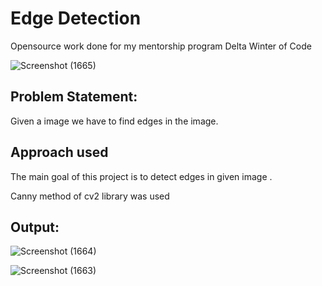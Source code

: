 # Edge Detection

Opensource work done for my mentorship program Delta Winter of Code


![Screenshot (1665)](https://user-images.githubusercontent.com/88154798/144711623-552b8375-f8d9-4fac-9485-049bac6e577e.png)


## Problem Statement:
<p>Given a image we have to find edges in the image.</p>

## Approach used
<p>The main goal of this project is to detect edges in given image .</p>

Canny method of cv2 library was used

## Output:

![Screenshot (1664)](https://user-images.githubusercontent.com/88154798/144711625-560a9870-da5a-4b81-acd7-f87d03d0b526.png)

![Screenshot (1663)](https://user-images.githubusercontent.com/88154798/144711627-195e7f10-147c-4c7d-b76e-fdebf0d8f7bf.png)


